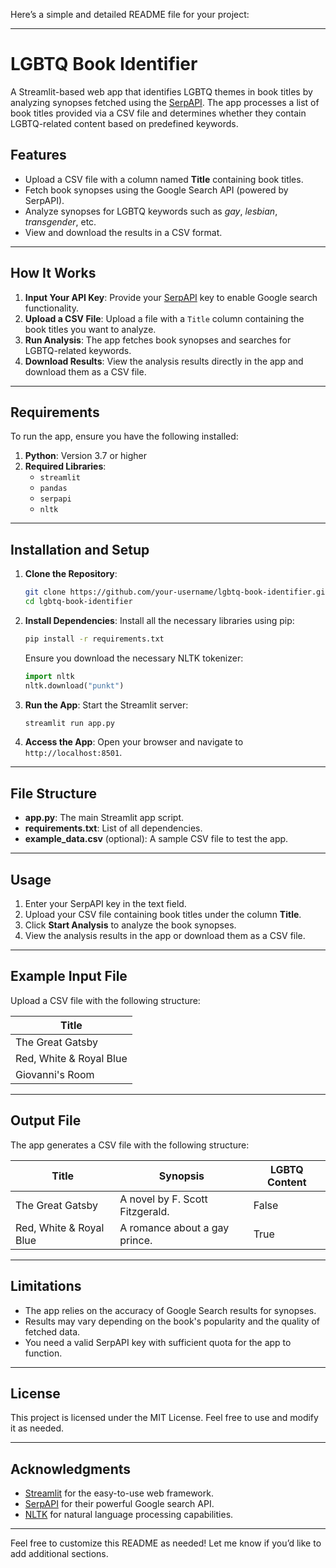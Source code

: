 Here’s a simple and detailed README file for your project:

---

# LGBTQ Book Identifier

A Streamlit-based web app that identifies LGBTQ themes in book titles by analyzing synopses fetched using the [SerpAPI](https://serpapi.com/). The app processes a list of book titles provided via a CSV file and determines whether they contain LGBTQ-related content based on predefined keywords.

## Features

- Upload a CSV file with a column named **Title** containing book titles.
- Fetch book synopses using the Google Search API (powered by SerpAPI).
- Analyze synopses for LGBTQ keywords such as *gay*, *lesbian*, *transgender*, etc.
- View and download the results in a CSV format.

---

## How It Works

1. **Input Your API Key**: Provide your [SerpAPI](https://serpapi.com/) key to enable Google search functionality.
2. **Upload a CSV File**: Upload a file with a `Title` column containing the book titles you want to analyze.
3. **Run Analysis**: The app fetches book synopses and searches for LGBTQ-related keywords.
4. **Download Results**: View the analysis results directly in the app and download them as a CSV file.

---

## Requirements

To run the app, ensure you have the following installed:

1. **Python**: Version 3.7 or higher
2. **Required Libraries**:
   - `streamlit`
   - `pandas`
   - `serpapi`
   - `nltk`

---

## Installation and Setup

1. **Clone the Repository**:
   ```bash
   git clone https://github.com/your-username/lgbtq-book-identifier.git
   cd lgbtq-book-identifier
   ```

2. **Install Dependencies**:
   Install all the necessary libraries using pip:
   ```bash
   pip install -r requirements.txt
   ```

   Ensure you download the necessary NLTK tokenizer:
   ```python
   import nltk
   nltk.download("punkt")
   ```

3. **Run the App**:
   Start the Streamlit server:
   ```bash
   streamlit run app.py
   ```

4. **Access the App**:
   Open your browser and navigate to `http://localhost:8501`.

---

## File Structure

- **app.py**: The main Streamlit app script.
- **requirements.txt**: List of all dependencies.
- **example_data.csv** (optional): A sample CSV file to test the app.

---

## Usage

1. Enter your SerpAPI key in the text field.
2. Upload your CSV file containing book titles under the column **Title**.
3. Click **Start Analysis** to analyze the book synopses.
4. View the analysis results in the app or download them as a CSV file.

---

## Example Input File

Upload a CSV file with the following structure:

| Title            |
|-------------------|
| The Great Gatsby  |
| Red, White & Royal Blue |
| Giovanni's Room   |

---

## Output File

The app generates a CSV file with the following structure:

| Title            | Synopsis                    | LGBTQ Content |
|-------------------|-----------------------------|---------------|
| The Great Gatsby  | A novel by F. Scott Fitzgerald. | False         |
| Red, White & Royal Blue | A romance about a gay prince. | True          |

---

## Limitations

- The app relies on the accuracy of Google Search results for synopses.
- Results may vary depending on the book's popularity and the quality of fetched data.
- You need a valid SerpAPI key with sufficient quota for the app to function.

---

## License

This project is licensed under the MIT License. Feel free to use and modify it as needed.

---

## Acknowledgments

- [Streamlit](https://streamlit.io/) for the easy-to-use web framework.
- [SerpAPI](https://serpapi.com/) for their powerful Google search API.
- [NLTK](https://www.nltk.org/) for natural language processing capabilities.

---

Feel free to customize this README as needed! Let me know if you’d like to add additional sections.
